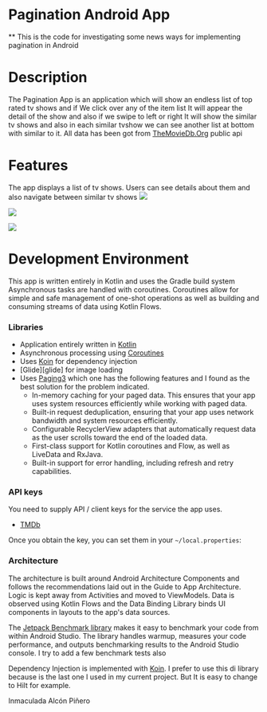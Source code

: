 Pagination Android App
================================= 

** This is the code for investigating some news ways for implementing pagination in Android

# Description

The Pagination App is an application which will show an endless list of top rated tv shows and if 
We click over any of the item list It will appear the detail of the show and also if we swipe to 
left or right It will show the similar tv shows and also in each similar tvshow we can see another
list at bottom with similar to it.
All data has been got from [TheMovieDb.Org](https://themoviedb.org) public api 

# Features
The app displays a list of tv shows. Users can see details about them and also navigate between similar
tv shows
![](gif2.gif)  

![](gif1.gif)

![](gif3.gif)


# Development Environment
This app is written entirely in Kotlin and uses the Gradle build system
Asynchronous tasks are handled with coroutines. 
Coroutines allow for simple and safe management of one-shot operations as well as building and consuming streams of data using Kotlin Flows.

### Libraries

- Application entirely written in [Kotlin](https://kotlinlang.org)
- Asynchronous processing using [Coroutines](https://kotlin.github.io/kotlinx.coroutines/)
- Uses [Koin](https://github.com/InsertKoinIO/koin) for dependency injection
- [Glide][glide] for image loading
- Uses [Paging3](https://developer.android.com/topic/libraries/architecture/paging/v3-overview) which one has the following
features and I found as the best solution for the problem indicated.
  - In-memory caching for your paged data. This ensures that your app uses system resources efficiently while working with paged data.
  - Built-in request deduplication, ensuring that your app uses network bandwidth and system resources efficiently.
  - Configurable RecyclerView adapters that automatically request data as the user scrolls toward the end of the loaded data.
  - First-class support for Kotlin coroutines and Flow, as well as LiveData and RxJava. 
  - Built-in support for error handling, including refresh and retry capabilities.
    
### API keys

You need to supply API / client keys for the service the app uses.

- [TMDb](https://developers.themoviedb.org)

Once you obtain the key, you can set them in your `~/local.properties`:

### Architecture
The architecture is built around Android Architecture Components and follows the recommendations laid out in the Guide to App Architecture.
Logic is kept away from Activities and moved to ViewModels. 
Data is observed using Kotlin Flows and the Data Binding Library binds UI components in layouts to the app's data sources.

The [Jetpack Benchmark library](https://developer.android.com/studio/profile/benchmark) makes it easy to benchmark your code from within Android Studio.
The library handles warmup, measures your code performance, and outputs benchmarking results to the Android Studio console. 
I try to add a few benchmark tests also


Dependency Injection is implemented with [Koin](https://insert-koin.io/). I prefer to use this di library because is the last one I used in my current project.
But It is easy to change to Hilt for example.

Inmaculada Alcón Piñero